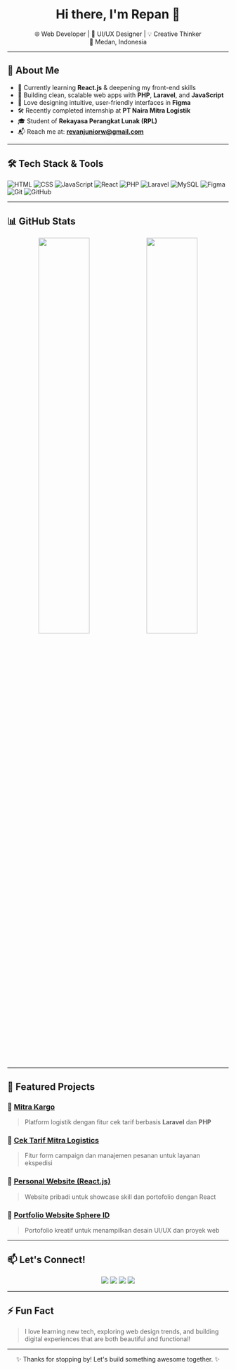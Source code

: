 <h1 align="center">Hi there, I'm <strong>Repan</strong> 👋</h1>
<p align="center">
  🌐 Web Developer | 🎨 UI/UX Designer | 💡 Creative Thinker  
  <br />
  📍 Medan, Indonesia
</p>

---

## 🚀 About Me

- 🌱 Currently learning **React.js** & deepening my front-end skills  
- 🧠 Building clean, scalable web apps with **PHP**, **Laravel**, and **JavaScript**  
- 🎨 Love designing intuitive, user-friendly interfaces in **Figma**  
- 🛠️ Recently completed internship at **PT Naira Mitra Logistik**  
- 🎓 Student of **Rekayasa Perangkat Lunak (RPL)**  
- 📬 Reach me at: **revanjuniorw@gmail.com**

---

## 🛠️ Tech Stack & Tools

![HTML](https://img.shields.io/badge/-HTML5-E34F26?logo=html5&logoColor=white&style=flat)
![CSS](https://img.shields.io/badge/-CSS3-1572B6?logo=css3&logoColor=white&style=flat)
![JavaScript](https://img.shields.io/badge/-JavaScript-F7DF1E?logo=javascript&logoColor=black&style=flat)
![React](https://img.shields.io/badge/-React-61DAFB?logo=react&logoColor=black&style=flat)
![PHP](https://img.shields.io/badge/-PHP-777BB4?logo=php&logoColor=white&style=flat)
![Laravel](https://img.shields.io/badge/-Laravel-F55247?logo=laravel&logoColor=white&style=flat)
![MySQL](https://img.shields.io/badge/-MySQL-00758F?logo=mysql&logoColor=white&style=flat)
![Figma](https://img.shields.io/badge/-Figma-F24E1E?logo=figma&logoColor=white&style=flat)
![Git](https://img.shields.io/badge/-Git-F05032?logo=git&logoColor=white&style=flat)
![GitHub](https://img.shields.io/badge/-GitHub-181717?logo=github&logoColor=white&style=flat)

---

## 📊 GitHub Stats

<p align="center">
  <img src="https://github-readme-stats.vercel.app/api?username=Repan&show_icons=true&theme=radical" width="48%" />
  <img src="https://github-readme-stats.vercel.app/api/top-langs/?username=Repan&layout=compact&theme=radical" width="48%" />
</p>

---

## 🧩 Featured Projects

### 🔹 [Mitra Kargo](https://mitrakargo.co.id/)
> Platform logistik dengan fitur cek tarif berbasis **Laravel** dan **PHP**

### 🔹 [Cek Tarif Mitra Logistics](https://www.mitralogistics.co.id/ekspedisi-darat/tarif-cargo-darat/)
> Fitur form campaign dan manajemen pesanan untuk layanan ekspedisi

### 🔹 [Personal Website (React.js)](https://github.com/Repan/personal-website)
> Website pribadi untuk showcase skill dan portofolio dengan React

### 🔹 [Portfolio Website Sphere ID](https://github.com/Repan/portfolio)
> Portofolio kreatif untuk menampilkan desain UI/UX dan proyek web

---

## 📫 Let's Connect!

<p align="center">
  <a href="https://www.linkedin.com/in/repan"><img src="https://img.shields.io/badge/LinkedIn-0A66C2?logo=linkedin&logoColor=white" /></a>
  <a href="https://www.instagram.com/repan.js"><img src="https://img.shields.io/badge/Instagram-E4405F?logo=instagram&logoColor=white" /></a>
  <a href="mailto:revanjuniorw@gmail.com"><img src="https://img.shields.io/badge/Gmail-D14836?logo=gmail&logoColor=white" /></a>
  <a href="https://repan.dev"><img src="https://img.shields.io/badge/Portfolio-222?logo=google-chrome&logoColor=white" /></a>
</p>

---

## ⚡ Fun Fact

> I love learning new tech, exploring web design trends, and building digital experiences that are both beautiful and functional!

---

<p align="center">✨ Thanks for stopping by! Let's build something awesome together. ✨</p>
